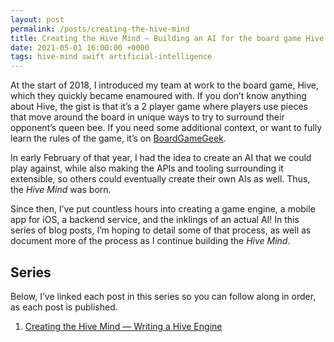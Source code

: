 ```yaml
---
layout: post
permalink: /posts/creating-the-hive-mind
title: Creating the Hive Mind — Building an AI for the board game Hive
date: 2021-05-01 16:00:00 +0000
tags: hive-mind swift artificial-intelligence
---
```


At the start of 2018, I introduced my team at work to the board game, Hive, which they quickly became enamoured with. If you don’t know anything about Hive, the gist is that it’s a 2 player game where players use pieces that move around the board in unique ways to try to surround their opponent’s queen bee. If you need some additional context, or want to fully learn the rules of the game, it’s on [BoardGameGeek](https://boardgamegeek.com/boardgame/2655/hive).

In early February of that year, I had the idea to create an AI that we could play against, while also making the APIs and tooling surrounding it extensible, so others could eventually create their own AIs as well. Thus, the _Hive Mind_ was born.

Since then, I’ve put countless hours into creating a game engine, a mobile app for iOS, a backend service, and the inklings of an actual AI! In this series of blog posts, I’m hoping to detail some of that process, as well as document more of the process as I continue building the _Hive Mind_.

## Series

Below, I’ve linked each post in this series so you can follow along in order, as each post is published.

1. [Creating the Hive Mind — Writing a Hive Engine](/posts/writing-a-hive-engine)
